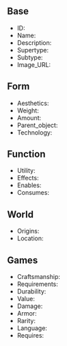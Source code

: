 ## Base
- <span class="text-field" data-tooltip="Text">ID</span>: 
- <span class="text-field" data-tooltip="Text">Name</span>: 
- <span class="text-field" data-tooltip="Text">Description</span>: 
- <span class="text-field" data-tooltip="Text">Supertype</span>: 
- <span class="text-field" data-tooltip="Text">Subtype</span>: 
- <span class="text-field" data-tooltip="Text">Image_URL</span>: 

## Form
- <span class="text-field" data-tooltip="Text">Aesthetics</span>: 
- <span class="number-field" data-tooltip="Number">Weight</span>: 
- <span class="number-field" data-tooltip="Number">Amount</span>: 
- <span class="link-field" data-tooltip="Single Object">Parent_object</span>: 
- <span class="multi-link-field" data-tooltip="Multi Construct">Technology</span>: 

## Function
- <span class="text-field" data-tooltip="Text">Utility</span>: 
- <span class="multi-link-field" data-tooltip="Multi Phenomenon">Effects</span>: 
- <span class="multi-link-field" data-tooltip="Multi Ability">Enables</span>: 
- <span class="multi-link-field" data-tooltip="Multi Construct">Consumes</span>: 

## World
- <span class="text-field" data-tooltip="Text">Origins</span>: 
- <span class="link-field" data-tooltip="Single Location">Location</span>: 

## Games
- <span class="text-field" data-tooltip="Text">Craftsmanship</span>: 
- <span class="text-field" data-tooltip="Text">Requirements</span>: 
- <span class="text-field" data-tooltip="Text">Durability</span>: 
- <span class="number-field" data-tooltip="Number">Value</span>: 
- <span class="number-field" data-tooltip="Number">Damage</span>: 
- <span class="number-field" data-tooltip="Number">Armor</span>: 
- <span class="text-field" data-tooltip="Text">Rarity</span>: 
- <span class="link-field" data-tooltip="Single Language">Language</span>: 
- <span class="multi-link-field" data-tooltip="Multi Trait">Requires</span>: 
